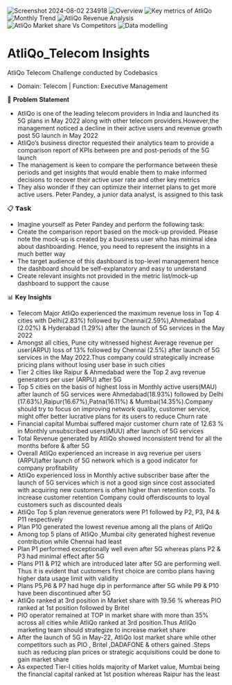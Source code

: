 ![Screenshot 2024-08-02 234918](https://github.com/user-attachments/assets/fedd55eb-f8d6-48da-b2c3-953ba8d42b8f)
![Overview](https://github.com/user-attachments/assets/47d89fc5-6c76-4ed0-ad06-5dea584e00bd)
![Key metrics of AtliQo](https://github.com/user-attachments/assets/1158f1d7-7142-4f29-a3c5-89dc7cbd3ae3)
![Monthly Trend](https://github.com/user-attachments/assets/ad2dfb34-d080-4a7f-975a-41bf4f21f8db)
![AtliQo Revenue Analysis](https://github.com/user-attachments/assets/b8c13746-2325-4926-b450-a41e2250c65b)
![AtliQo Market share Vs Competitors](https://github.com/user-attachments/assets/1eab6022-27bc-4a19-83e1-7a76796b0414)
![Data modelling](https://github.com/user-attachments/assets/1faeded2-bcce-413f-a179-0140473eda06)
# AtliQo_Telecom Insights

  AtliQo Telecom Challenge conducted by Codebasics
- Domain: Telecom | Function: Executive Management


📝 𝐏𝐫𝐨𝐛𝐥𝐞𝐦 𝐒𝐭𝐚𝐭𝐞𝐦𝐞𝐧𝐭 

- AtliQo is one of the leading telecom providers in India and launched its 5G plans in May 2022 along with other telecom providers.However,the management noticed a 
  decline in their active users and revenue growth post 5G launch in May 2022
- AtliQo’s business director requested their analytics team to provide a comparison report of KPIs between pre and post-periods of the 5G launch
- The management is keen to compare the performance between these periods and get insights that would enable them to make informed decisions to recover their active 
  user rate and other key metrics
- They also wonder if they can optimize their internet plans to get more active users.  Peter Pandey, a junior data analyst, is assigned to this task

📋 𝗧𝗮𝘀𝗸

- Imagine yourself as Peter Pandey and perform the following task: 
- Create the comparison report based on the mock-up provided. Please note the mock-up is created by a business user who has minimal idea about dashboarding. Hence, 
  you need to represent the insights in a much better way
- The target audience of this dashboard is top-level management hence the dashboard should be self-explanatory and easy to understand
- Create relevant insights not provided in the metric list/mock-up dashboard to support the cause

📊 𝐊𝐞𝐲 𝐈𝐧𝐬𝐢𝐠𝐡𝐭𝐬

- Telecom Major AtliQo experienced the maximum revenue loss in Top 4 cities with Delhi(2.83%) followed by Chennai(2.59%),Ahmedabad (2.02%) & Hyderabad (1.29%) after 
  the launch of 5G services in the May 2022
- Amongst all cities, Pune city witnessed highest Average revenue per user(ARPU) loss of 13% followed by Chennai (2.5%) after launch of 5G services in the May 
  2022.Thus company could strategically increase pricing plans without losing user base in such cities
- Tier 2 cities like Raipur & Ahmedabad were the Top 2 avg revenue generators per user (ARPU) after 5G
- Top 5 cities on the basis of highest loss in Monthly active users(MAU) after launch of 5G services were Ahmedabad(18.93%) followed by Delhi 
  (17.63%),Raipur(16.67%),Patna(16.11%) & Mumbai(14.35%).Company should try to focus on improving network quality, customer service, might offer better lucrative 
  plans for its users to reduce Churn rate
- Financial capital Mumbai suffered major customer churn rate of 12.63 %  in Monthly unsubscribed users(MUU) after launch of 5G services
- Total Revenue generated by AtliQo showed inconsistent trend for all the months before & after 5G
- Overall AtliQo experienced an increase in avg revenue per users (ARPU)after launch of 5G network which is a good indicator for company profitability
- AtliQo experienced loss in Monthly active subscriber base after the launch of 5G services which is not a good sign since cost associated with acquiring new 
  customers is often higher than retention costs. To increase customer retention Company could offerdiscounts to loyal customers such as discounted deals
- AtliQo Top 5 plan revenue generators were P1 followed by P2, P3, P4 & P11 respectively
- Plan P10 generated the lowest revenue among all the plans of AtliQo
- Among top 5 plans of AtliQo ,Mumbai city generated highest revenue contribution while Chennai had least
- Plan P1 performed exceptionally well even after 5G whereas plans P2 & P3 had minimal effect after 5G
- Plans P11 & P12 which are introduced later after 5G are performing well. Thus it is evident that customers first choice are combo plans having higher data usage 
  limit with validity
- Plans P5,P6 & P7 had huge dip in performance after 5G while P9 & P10 have been discontinued after 5G
- AtliQo ranked at 3rd position in Market share with 19.56 %  whereas PIO ranked at 1st position followed by Britel
- PIO operator remained at TOP in market share with more than 35% across all cities while AtliQo ranked at 3rd position.Thus AtliQo marketing team should strategize 
  to increase market share
- After the launch of 5G in May-22, AtliQo lost market share while other competitors such as PIO , Britel ,DADAFONE & others gained .Steps such as reducing plan 
  prices or strategic acquisitions could be done to gain market share
-  As expected Tier-I cities holds majority of Market value, Mumbai being the financial capital ranked at 1st position whereas Raipur has the least

        

      
